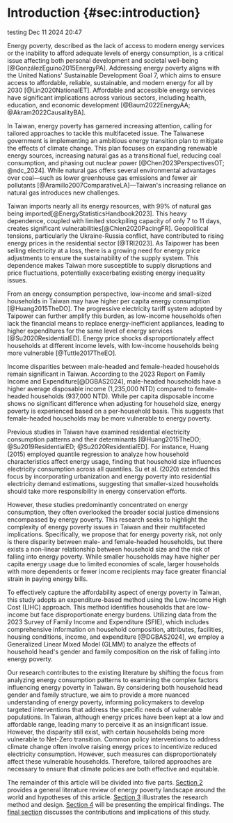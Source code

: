 # Introduction {#sec:introduction}

testing Dec 11 2024 20:47 

Energy poverty, described as the lack of access to modern energy services or the inability to afford adequate levels of energy consumption, is a critical issue affecting both personal development and societal well-being [@GonzálezEguino2015EnergyPA]. Addressing energy poverty aligns with the United Nations' Sustainable Development Goal 7, which aims to ensure access to affordable, reliable, sustainable, and modern energy for all by 2030 [@Lin2020NationalET]. Affordable and accessible energy services have significant implications across various sectors, including health, education, and economic development [@Baum2022EnergyAA; @Akram2022CausalityBA].

In Taiwan, energy poverty has garnered increasing attention, calling for tailored approaches to tackle this multifaceted issue. The Taiwanese government is implementing an ambitious energy transition plan to mitigate the effects of climate change. This plan focuses on expanding renewable energy sources, increasing natural gas as a transitional fuel, reducing coal consumption, and phasing out nuclear power [@Chen2023PerspectivesOT; @ndc_2024]. While natural gas offers several environmental advantages over coal—such as lower greenhouse gas emissions and fewer air pollutants [@Aramillo2007ComparativeLA]—Taiwan's increasing reliance on natural gas introduces new challenges.

Taiwan imports nearly all its energy resources, with 99% of natural gas being imported[@EnergyStatisticsHandbook2023]. This heavy dependence, coupled with limited stockpiling capacity of only 7 to 11 days, creates significant vulnerabilities[@Chien2020PacingFR]. Geopolitical tensions, particularly the Ukraine-Russia conflict, have contributed to rising energy prices in the residential sector [@TRI2023]. As Taipower has been selling electricity at a loss, there is a growing need for energy price adjustments to ensure the sustainability of the supply system. This dependence makes Taiwan more susceptible to supply disruptions and price fluctuations, potentially exacerbating existing energy inequality issues.

From an energy consumption perspective, low-income and small-sized households in Taiwan may have higher per capita energy consumption [@Huang2015TheDO]. The progressive electricity tariff system adopted by Taipower can further amplify this burden, as low-income households often lack the financial means to replace energy-inefficient appliances, leading to higher expenditures for the same level of energy services [@Su2020ResidentialED]. Energy price shocks disproportionately affect households at different income levels, with low-income households being more vulnerable [@Tuttle2017TheEO].

Income disparities between male-headed and female-headed households remain significant in Taiwan. According to the 2023 Report on Family Income and Expenditure[@DGBAS2024], male-headed households have a higher average disposable income (1,235,000 NTD) compared to female-headed households (937,000 NTD). While per capita disposable income shows no significant difference when adjusting for household size, energy poverty is experienced based on a per-household basis. This suggests that female-headed households may be more vulnerable to energy poverty.

Previous studies in Taiwan have examined residential electricity consumption patterns and their determinants [@Huang2015TheDO; @Su2019ResidentialED; @Su2020ResidentialED]. For instance, Huang (2015) employed quantile regression to analyze how household characteristics affect energy usage, finding that household size influences electricity consumption across all quantiles. Su et al. (2020) extended this focus by incorporating urbanization and energy poverty into residential electricity demand estimations, suggesting that smaller-sized households should take more responsibility in energy conservation efforts.

However, these studies predominantly concentrated on energy consumption, they often overlooked the broader social justice dimensions encompassed by energy poverty. This research seeks to highlight the complexity of energy poverty issues in Taiwan and their multifaceted implications. Specifically, we propose that for energy poverty risk, not only is there disparity between male- and female-headed households, but there exists a non-linear relationship between household size and the risk of falling into energy poverty. While smaller households may have higher per capita energy usage due to limited economies of scale, larger households with more dependents or fewer income recipients may face greater financial strain in paying energy bills.

To effectively capture the affordability aspect of energy poverty in Taiwan, this study adopts an expenditure-based method using the Low-Income High Cost (LIHC) approach. This method identifies households that are low-income but face disproportionate energy burdens. Utilizing data from the 2023 Survey of Family Income and Expenditure (SFIE), which includes comprehensive information on household composition, attributes, facilities, housing conditions, income, and expenditure [@DGBAS2024], we employ a Generalized Linear Mixed Model (GLMM) to analyze the effects of household head's gender and family composition on the risk of falling into energy poverty.

Our research contributes to the existing literature by shifting the focus from analyzing energy consumption patterns to examining the complex factors influencing energy poverty in Taiwan. By considering both household head gender and family structure, we aim to provide a more nuanced understanding of energy poverty, informing policymakers to develop targeted interventions that address the specific needs of vulnerable populations. In Taiwan, although energy prices have been kept at a low and affordable range, leading many to perceive it as an insignificant issue. However, the disparity still exist, with certain households being more vulnerable to Net-Zero transition. Common policy interventions to address climate change often involve raising energy prices to incentivize reduced electricity consumption. However, such measures can disproportionately affect these vulnerable households. Therefore, tailored approaches are necessary to ensure that climate policies are both effective and equitable.

The remainder of this article will be divided into five parts. [Section 2](#sec:literaturereview) provides a general literature review of energy poverty landscape around the world and hypotheses of this article. [Section 3](#sec:methodology) illustrates the research method and design. [Section 4](#sec:results) will be presenting the empirical findings. The [final section](#sec:conclusion) discusses the  contributions and implications of this study.
